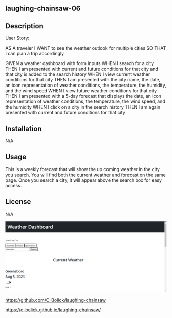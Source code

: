 ## laughing-chainsaw-06

## Description


User Story:

AS A traveler
I WANT to see the weather outlook for multiple cities
SO THAT I can plan a trip accordingly

GIVEN a weather dashboard with form inputs
WHEN I search for a city
THEN I am presented with current and future conditions for that city and that city is added to the search history
WHEN I view current weather conditions for that city
THEN I am presented with the city name, the date, an icon representation of weather conditions, the temperature, the humidity, and the wind speed
WHEN I view future weather conditions for that city
THEN I am presented with a 5-day forecast that displays the date, an icon representation of weather conditions, the temperature, the wind speed, and the humidity
WHEN I click on a city in the search history
THEN I am again presented with current and future conditions for that city

## Installation

N/A

## Usage

This is a weekly forecast that will show the up coming weather in the city you search. You will find both the current weather and forecast on the same page. Once you search a city, it will appear above the search box for easy access.

## License

N/A

![Alt text](<Screenshot 2023-08-05 155522.png>)

https://github.com/C-Bolick/laughing-chainsaw

https://c-bolick.github.io/laughing-chainsaw/
